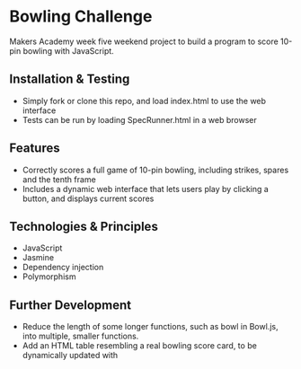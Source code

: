 
Bowling Challenge
=================

Makers Academy week five weekend project to build a program to score 10-pin bowling with JavaScript. 

Installation & Testing
--------

* Simply fork or clone this repo, and load index.html to use the web interface
* Tests can be run by loading SpecRunner.html in a web browser

Features
--------

* Correctly scores a full game of 10-pin bowling, including strikes, spares and the tenth frame
* Includes a dynamic web interface that lets users play by clicking a button, and displays current scores

Technologies & Principles
-------------------------

* JavaScript
* Jasmine
* Dependency injection
* Polymorphism

Further Development
-------------------

* Reduce the length of some longer functions, such as bowl in Bowl.js, into multiple, smaller functions.
* Add an HTML table resembling a real bowling score card, to be dynamically updated with 
